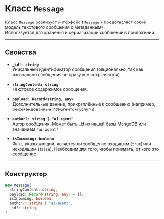 # Класс `Message`

Класс `Message` реализует интерфейс `IMessage` и представляет собой модель текстового сообщения с метаданными.  
Используется для хранения и сериализации сообщений в приложении.

---

## Свойства

- **`_id?: string`**  
  Уникальный идентификатор сообщения (опционально, так как изначально сообщения не сразу все сохраняются)

- **`stringContent: string`**  
  Текстовое содержимое сообщения.

- **`payload: Record<string, any>`**  
  Дополнительные данные, прикреплённые к сообщению (например, рекомендованные ИИ-агентом услуги).

- **`author?: string | "ai-agent"`**  
  Автор сообщения. Может быть \_id из нашей базы MongoDB или значением `"ai-agent"`.

- **`isIncoming: boolean`**  
  Флаг, указывающий, является ли сообщение входящим (`true`) или исходящим (`false`). Необходим для того, чтобы понимать, от кого это сообщение

---

## Конструктор

```ts
new Message(
  stringContent: string,
  payload: Record<string, any> = {},
  isIncoming: boolean,
  author?: string | "ai-agent",
  _id?: string,
)
```
